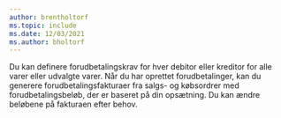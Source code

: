 ```yaml
---
author: brentholtorf
ms.topic: include
ms.date: 12/03/2021
ms.author: bholtorf
---
```

Du kan definere forudbetalingskrav for hver debitor eller kreditor for alle varer eller udvalgte varer. Når du har oprettet forudbetalinger, kan du generere forudbetalingsfakturaer fra salgs- og købsordrer med forudbetalingsbeløb, der er baseret på din opsætning. Du kan ændre beløbene på fakturaen efter behov.  
